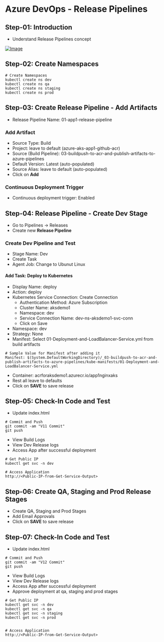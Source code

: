 # Azure DevOps -  Release Pipelines

## Step-01: Introduction
- Understand Release Pipelines concept

[![Image](https://www.stacksimplify.com/course-images/azure-devops-release-pipelines-for-azure-aks.png "Azure AKS Kubernetes - Masterclass")](https://www.udemy.com/course/aws-eks-kubernetes-masterclass-devops-microservices/?referralCode=257C9AD5B5AF8D12D1E1)

## Step-02: Create Namespaces
```
# Create Namespaces
kubectl create ns dev
kubectl create ns qa
kubectl create ns staging
kubectl create ns prod
```

## Step-03: Create Release Pipeline - Add Artifacts
- Release Pipeline Name: 01-app1-release-pipeline

### Add Artifact
- Source Type: Build
- Project: leave to default (azure-aks-app1-github-acr)
- Source (Build Pipeline): 03-buildpush-to-acr-and-publish-artifacts-to-azure-pipelines
- Default Version: Latest (auto-populated)
- Source Alias: leave to default (auto-populated)
- Click on **Add**

### Continuous Deployment Trigger
- Continuous deployment trigger: Enabled

## Step-04: Release Pipeline - Create Dev Stage
- Go to Pipelines -> Releases
- Create new **Release Pipeline**
### Create Dev Pipeline and Test
- Stage Name: Dev
- Create Task 
- Agent Job: Change to Ubunut Linux
#### Add Task: Deploy to Kubernetes
- Display Name: deploy
- Action: deploy
- Kubernetes Service Connection: Create Connection
  - Authentication Method: Azure Subscription
  - Cluster Name: aksdemo1
  - Namespace: dev
  - Service Connection Name: dev-ns-aksdemo1-svc-conn
  - Click on Save
- Namespace: dev
- Strategy: None
- Manifest: Select 01-Deployment-and-LoadBalancer-Service.yml  from build artifacts
```
# Sample Value for Manifest after adding it
Manifest: $(System.DefaultWorkingDirectory)/_03-buildpush-to-acr-and-publish-artifacts-to-azure-pipelines/kube-manifests/01-Deployment-and-LoadBalancer-Service.yml  
```
- Container: acrforaksdemo1.azurecr.io/app1nginxaks
- Rest all leave to defaults
- Click on **SAVE** to save release

## Step-05: Check-In Code and Test
- Update index.html
```
# Commit and Push
git commit -am "V11 Commit"
git push
```
- View Build Logs
- View Dev Release logs
- Access App after successful deployment
```
# Get Public IP
kubectl get svc -n dev

# Access Application
http://<Public-IP-from-Get-Service-Output>
```

## Step-06: Create QA, Staging and Prod Release Stages
- Create QA, Staging and Prod Stages
- Add Email Approvals
- Click on **SAVE** to save release

## Step-07: Check-In Code and Test
- Update index.html
```
# Commit and Push
git commit -am "V12 Commit"
git push
```
- View Build Logs
- View Dev Release logs
- Access App after successful deployment
- Approve deployment at qa, staging and prod stages
```
# Get Public IP
kubectl get svc -n dev
kubectl get svc -n qa
kubectl get svc -n staging
kubectl get svc -n prod


# Access Application
http://<Public-IP-from-Get-Service-Output>
```
